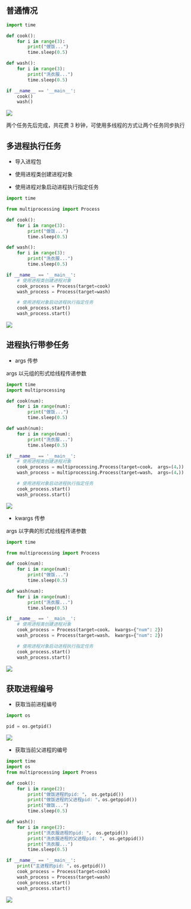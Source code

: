 <!--
 * @Description: 
 * @Version: 1
 * @Autor: DaLao
 * @Email: dalao_li@163.com
 * @Date: 2021-01-16 17:59:35
 * @LastEditors: DaLao
 * @LastEditTime: 2021-10-12 22:15:48
-->


## 普通情况

```py
import time

def cook():
    for i in range(3):
        print("做饭...")
        time.sleep(0.5)

def wash():
    for i in range(3):
        print("洗衣服...")
        time.sleep(0.5)

if __name__ == '__main__':
    cook()
    wash()
```

![](https://cdn.hurra.ltd/img/20201019171128.png)

两个任务先后完成，共花费 3 秒钟，可使用多线程的方式让两个任务同步执行

## 多进程执行任务

- 导入进程包
 
- 使用进程类创建进程对象
 
- 使用进程对象启动进程执行指定任务
  
```py
import time

from multiprocessing import Process

def cook():
    for i in range(3):
        print("做饭...")
        time.sleep(0.5)

def wash():
    for i in range(3):
        print("洗衣服...")
        time.sleep(0.5)

if __name__ == '__main__':
    # 使用进程类创建进程对象
    cook_process = Process(target=cook)
    wash_process = Process(target=wash)

    # 使用进程对象启动进程执行指定任务
    cook_process.start()
    wash_process.start()
```

![](https://cdn.hurra.ltd/img/20201019173207.png)

## 进程执行带参任务

- args 传参

args 以元组的形式给线程传递参数

```py
import time
import multiprocessing

def cook(num):
    for i in range(num):
        print("做饭...")
        time.sleep(0.5)

def wash(num):
    for i in range(num):
        print("洗衣服...")
        time.sleep(0.5)

if __name__ == '__main__':
    # 使用进程类创建进程对象
    cook_process = multiprocessing.Process(target=cook， args=(4，))
    wash_process = multiprocessing.Process(target=wash， args=(4，))

    # 使用进程对象启动进程执行指定任务
    cook_process.start()
    wash_process.start()
```

![](https://cdn.hurra.ltd/img/20201019175806.png)

- kwargs 传参

args 以字典的形式给线程传递参数

```py
import time

from multiprocessing import Process

def cook(num):
    for i in range(num):
        print("做饭...")
        time.sleep(0.5)

def wash(num):
    for i in range(num):
        print("洗衣服...")
        time.sleep(0.5)

if __name__ == '__main__':
    # 使用进程类创建进程对象
    cook_process = Process(target=cook， kwargs={"num": 2})
    wash_process = Process(target=wash， kwargs={"num": 2})

    # 使用进程对象启动进程执行指定任务
    cook_process.start()
    wash_process.start()
```

![](https://cdn.hurra.ltd/img/20201019180329.png)

## 获取进程编号

- 获取当前进程编号

```py
import os

pid = os.getpid()
```

![](https://cdn.hurra.ltd/img/20201019181524.png)

- 获取当前父进程的编号

```py
import time
import os
from multiprocessing import Proess

def cook():
    for i in range(2):
        print("做饭进程的pid: "， os.getpid())
        print("做饭进程的父进程pid: "，os.getppid())
        print("做饭...")
        time.sleep(0.5)

def wash():
    for i in range(2):
        print("洗衣服进程的pid: "， os.getpid())
        print("洗衣服进程的父进程pid: "， os.getppid())
        print("洗衣服...")
        time.sleep(0.5)

if __name__ == '__main__':
    print("主进程的pid: "，os.getpid())
    cook_process = Process(target=cook)
    wash_process = Process(target=wash)
    cook_process.start()
    wash_process.start()
```

![](https://cdn.hurra.ltd/img/20201019183002.png)


